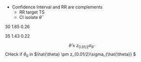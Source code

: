 

* Confidence Interval and RR are complements
    * RR  target TS
    * CI isolate $\hat{\theta}$


30
1.65
0.26

35
1.43
0.22

$$ \hat{\theta} \pm z_{0.01/2}\sigma_{\hat{\theta}} $$
CHeck if $\theta_{0}$ in $\hat{\theta} \pm z_{0.01/2}\sigma_{\hat{\theta}} $



